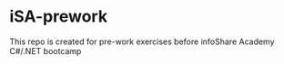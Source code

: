 # iSA-prework
This repo is created for pre-work exercises before infoShare Academy C#/.NET bootcamp
